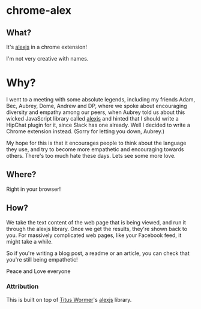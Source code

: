 # chrome-alex

## What?
It's [alexjs](http://alexjs.com/) in a chrome extension!

I'm not very creative with names.

# Why?
I went to a meeting with some absolute legends, including my friends Adam, Bec, Aubrey, Dome, Andrew and DP, where we spoke about encouraging diversity and empathy among our peers, when Aubrey told us about this wicked JavaScript library called [alexjs](http://alexjs.com/) and hinted that I should write a HipChat plugin for it, since Slack has one already. Well I decided to write a Chrome extension instead. (Sorry for letting you down, Aubrey.)

My hope for this is that it encourages people to think about the language they use, and try to become more empathetic and encouraging towards others. There's too much hate these days. Lets see some more love.

## Where?
Right in your browser!

## How?
We take the text content of the web page that is being viewed, and run it through the alexjs library. Once we get the results, they're shown back to you. For massively complicated web pages, like your Facebook feed, it might take a while.

So if you're writing a blog post, a readme or an article, you can check that you're still being empathetic!

Peace and Love everyone

### Attribution
This is built on top of [Titus Wormer](http://wooorm.com/)'s [alexjs](http://alexjs.com/) library.